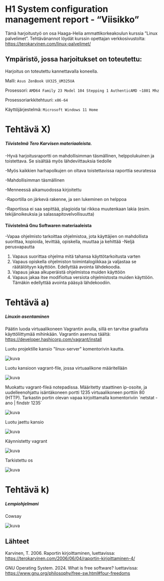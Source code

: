 # H1 System configuration management report - “Viisikko”

Tämä harjoitustyö on osa Haaga-Helia ammattikorkeakoulun kurssia ”Linux palvelimet”. 
Tehtävänannot löydät kurssin opettajan verkkosivustolta: https://terokarvinen.com/linux-palvelimet/

## Ympäristö, jossa harjoitukset on toteutettu:

Harjoitus on toteutettu kannettavalla koneella.

Malli: `Asus ZenBook UX325_UM325UA`

Prosessori: `AMD64 Family 23 Model 104 Stepping 1 AuthenticAMD ~1801 Mhz`

Prosessoriarkkitehtuuri: `x86-64`

Käyttöjärjestelmä: `Microsoft Windows 11 Home`

# Tehtävä X) 
##### Tiivistelmä Tero Karvisen materiaaleista.

-Hyvä harjoitusraportti on mahdollisimman täsmällinen, helppolukuinen ja toistettava. Se sisältää myös lähdeviittauksia tiedolle

-Myös kaikkien harhapolkujen on oltava toistettavissa raporttia seuratessa

-Mahdollisimman täsmällinen

-Menneessä aikamuodossa kirjoitettu

-Raportilla on järkevä rakenne, ja sen lukeminen on helppoa

-Raportissa ei saa sepittää, plagioida tai rikkoa muutenkaan lakia (esim. tekijänoikeuksia ja salassapitovelvollisuutta)

#### Tiivistelmä Gnu Softwaren materiaaleista

-Vapaa ohjelmisto tarkoittaa ohjelmistoa, jota käyttäjien on mahdollista suorittaa, kopioida, levittää, opiskella, muuttaa ja kehittää
-Neljä perusvapautta
  1. Vapaus suorittaa ohjelma mitä tahansa käyttötarkoitusta varten
  2. Vapaus opiskella ohjelmiston toimintalogiikkaa ja valjastaa se räätälöityyn käyttöön. Edellyttää avointa lähdekoodia.
  3. Vapaus jakaa alkuperäistä ohjelmistoa muiden käyttöön
  4. Vapaus jakaa itse modifioitua versiota ohjelmistosta muiden käyttöön. Tämäkin edellyttää avointa pääsyä lähdekoodiin.


# Tehtävä a)
##### Linuxin asentaminen

Päätin luoda virtuaalikoneen Vagrantin avulla, sillä en tarvitse graafista käyttöliittymää mihinkään. Vagrantin asennus täältä: https://developer.hashicorp.com/vagrant/install

Luotu projektille kansio "linux-server" komentorivin kautta.

![kuva](https://github.com/user-attachments/assets/30a9b53c-e0ce-43b3-a675-03b78c2b9de2)

Luotu kansioon vagrant-file, jossa virtuaalikone määritellään

![kuva](https://github.com/user-attachments/assets/cc3b151a-889b-4ef2-90f7-4b1309ca802b)

Muokattu vagrant-fileä notepadissa. Määritetty staattinen ip-osoite, ja uudelleenohjattu isäntäkoneen portti 1235 virtuaalikoneen porttiin 80 (HTTP). Tarkastin portin olevan vapaa kirjoittamalla komentoriviin ´netstat -ano | findstr 1235´

![kuva](https://github.com/user-attachments/assets/6e47254e-354b-4bbd-ab66-030caa0b3934)

Luotu jaettu kansio

![kuva](https://github.com/user-attachments/assets/439f1acf-4c2f-4fc4-8d42-0267d108956b)

Käynnistetty vagrant

![kuva](https://github.com/user-attachments/assets/8fda289b-c465-4855-b880-03984ce370e3)

Tarkistettu os

![kuva](https://github.com/user-attachments/assets/897572d4-0ac1-431d-9a07-0c42a85410fc)


# Tehtävä k)	
##### Lempiohjelmani

Cowsay

![kuva](https://github.com/user-attachments/assets/f180e3e7-fb31-4d39-8831-9d3ee3f24b10)


## Lähteet

Karvinen, T. 2006. Raportin kirjoittaminen, luettavissa: https://terokarvinen.com/2006/06/04/raportin-kirjoittaminen-4/

GNU Operating System. 2024. What is free software? luettavissa: https://www.gnu.org/philosophy/free-sw.html#four-freedoms
